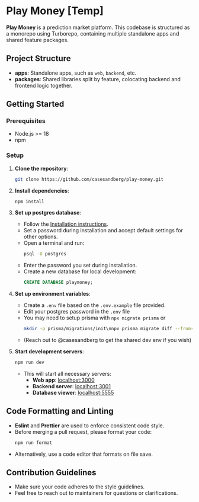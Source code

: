 # Play Money [Temp]

**Play Money** is a prediction market platform. This codebase is structured as a monorepo using Turborepo, containing multiple standalone apps and shared feature packages.

## Project Structure

- **apps**: Standalone apps, such as `web`, `backend`, etc.
- **packages**: Shared libraries split by feature, colocating backend and frontend logic together.

## Getting Started

### Prerequisites

- Node.js >= 18
- npm

### Setup

1. **Clone the repository**:
   ```bash
   git clone https://github.com/casesandberg/play-money.git
   ```
2. **Install dependencies**:
   ```bash
   npm install
   ```
3. **Set up postgres database**:

   - Follow the [Installation instructions](https://www.prisma.io/dataguide/postgresql/setting-up-a-local-postgresql-database).
   - Set a password during installation and accept default settings for other options.
   - Open a terminal and run:
     ```bash
     psql -U postgres
     ```
   - Enter the password you set during installation.
   - Create a new database for local development:
     ```sql
     CREATE DATABASE playmoney;
     ```

4. **Set up environment variables**:

   - Create a `.env` file based on the `.env.example` file provided.
   - Edit your postgres password in the `.env` file
   - You may need to setup prisma with `npx migrate prisma` or
     ```bash
     mkdir -p prisma/migrations/init\nnpx prisma migrate diff --from-empty --to-schema-datamodel prisma/schema.prisma --script > prisma/migrations/init/migration.sql\nnpx prisma migrate resolve --applied init\nnpx prisma migrate dev```
   - (Reach out to @casesandberg to get the shared dev env if you wish)

5. **Start development servers**:
   ```bash
   npm run dev
   ```
   - This will start all necessary servers:
     - **Web app**: [localhost:3000](http://localhost:3000)
     - **Backend server**: [localhost:3001](http://localhost:3001)
     - **Database viewer**: [localhost:5555](http://localhost:5555)

## Code Formatting and Linting

- **Eslint** and **Prettier** are used to enforce consistent code style.
- Before merging a pull request, please format your code:
  ```bash
  npm run format
  ```
- Alternatively, use a code editor that formats on file save.

## Contribution Guidelines

- Make sure your code adheres to the style guidelines.
- Feel free to reach out to maintainers for questions or clarifications.
